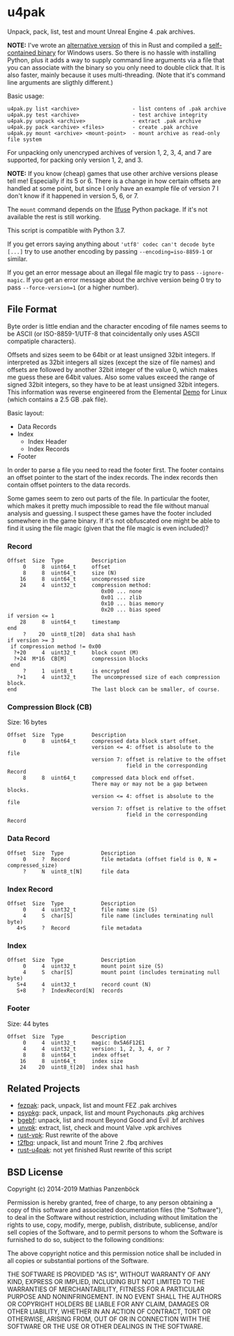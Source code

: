 u4pak
=====

Unpack, pack, list, test and mount Unreal Engine 4 .pak archives.

**NOTE:** I've wrote an [alternative version](https://github.com/panzi/rust-u4pak)
of this in Rust and compiled a [self-contained binary](https://github.com/panzi/rust-u4pak/releases)
for Windows users. So there is no hassle with installing Python, plus it adds a
way to supply command line arguments via a file that you can associate with the
binary so you only need to double click that. It is also faster, mainly because
it uses multi-threading. (Note that it's command line arguments are sligthly
different.)

Basic usage:

    u4pak.py list <archive>                 - list contens of .pak archive
    u4pak.py test <archive>                 - test archive integrity
    u4pak.py unpack <archive>               - extract .pak archive
    u4pak.py pack <archive> <files>         - create .pak archive
    u4pak.py mount <archive> <mount-point>  - mount archive as read-only file system

For unpacking only unencryped archives of version 1, 2, 3, 4, and 7 are supported,
for packing only version 1, 2, and 3.

**NOTE:** If you know (cheap) games that use other archive versions please tell me!
Especially if its 5 or 6. There is a change in how certain offsets are handled at
some point, but since I only have an example file of version 7 I don't know if it
happened in version 5, 6, or 7.

The `mount` command depends on the [llfuse](https://code.google.com/p/python-llfuse/)
Python package. If it's not available the rest is still working.

This script is compatible with Python 3.7.

If you get errors saying anything about `'utf8' codec can't decode byte [...]` try to
use another encoding by passing `--encoding=iso-8859-1` or similar.

If you get an error message about an illegal file magic try to pass `--ignore-magic`.
If you get an error message about the archive version being 0 try to pass
`--force-version=1` (or a higher number).

File Format
-----------

Byte order is little endian and the character encoding of file names seems to be
ASCII (or ISO-8859-1/UTF-8 that coincidentally only uses ASCII compatiple
characters).

Offsets and sizes seem to be 64bit or at least unsigned 32bit integers. If
interpreted as 32bit integers all sizes (except the size of file names) and offsets
are followed by another 32bit integer of the value 0, which makes me guess these
are 64bit values. Also some values exceed the range of signed 32bit integers, so
they have to be at least unsigned 32bit integers. This information was reverse
engineered from the Elemental [Demo](https://wiki.unrealengine.com/Linux_Demos)
for Linux (which contains a 2.5 GB .pak file).

Basic layout:

* Data Records
* Index
  * Index Header
  * Index Records
* Footer

In order to parse a file you need to read the footer first. The footer contains
an offset pointer to the start of the index records. The index records then
contain offset pointers to the data records.

Some games seem to zero out parts of the file. In particular the footer, which
makes it pretty much impossible to read the file without manual analysis and
guessing. I suspect these games have the footer included somewhere in the game
binary. If it's not obfuscated one might be able to find it using the file
magic (given that the file magic is even included)?

### Record

    Offset  Size  Type         Description
         0     8  uint64_t     offset
         8     8  uint64_t     size (N)
        16     8  uint64_t     uncompressed size
        24     4  uint32_t     compression method:
                                  0x00 ... none
                                  0x01 ... zlib
                                  0x10 ... bias memory
                                  0x20 ... bias speed
    if version <= 1
        28     8  uint64_t     timestamp
    end
         ?    20  uint8_t[20]  data sha1 hash
    if version >= 3
     if compression method != 0x00
      ?+20     4  uint32_t     block count (M)
      ?+24  M*16  CB[M]        compression blocks
     end
         ?     1  uint8_t      is encrypted
       ?+1     4  uint32_t     The uncompressed size of each compression block.
    end                        The last block can be smaller, of course.

### Compression Block (CB)

Size: 16 bytes

    Offset  Size  Type         Description
         0     8  uint64_t     compressed data block start offset.
                               version <= 4: offset is absolute to the file
                               version 7: offset is relative to the offset
                                          field in the corresponding Record
         8     8  uint64_t     compressed data block end offset.
                               There may or may not be a gap between blocks.
                               version <= 4: offset is absolute to the file
                               version 7: offset is relative to the offset
                                          field in the corresponding Record

### Data Record

    Offset  Size  Type            Description
         0     ?  Record          file metadata (offset field is 0, N = compressed_size)
         ?     N  uint8_t[N]      file data

### Index Record

    Offset  Size  Type            Description
         0     4  uint32_t        file name size (S)
         4     S  char[S]         file name (includes terminating null byte)
       4+S     ?  Record          file metadata

### Index

    Offset  Size  Type            Description
         0     4  uint32_t        mount point size (S)
         4     S  char[S]         mount point (includes terminating null byte)
       S+4     4  uint32_t        record count (N)
       S+8     ?  IndexRecord[N]  records

### Footer

Size: 44 bytes

    Offset  Size  Type         Description
         0     4  uint32_t     magic: 0x5A6F12E1
         4     4  uint32_t     version: 1, 2, 3, 4, or 7
         8     8  uint64_t     index offset
        16     8  uint64_t     index size
        24    20  uint8_t[20]  index sha1 hash

Related Projects
----------------

* [fezpak](https://github.com/panzi/fezpak): pack, unpack, list and mount FEZ .pak archives
* [psypkg](https://github.com/panzi/psypkg): pack, unpack, list and mount Psychonauts .pkg archives
* [bgebf](https://github.com/panzi/bgebf): unpack, list and mount Beyond Good and Evil .bf archives
* [unvpk](https://github.com/panzi/unvpk): extract, list, check and mount Valve .vpk archives
* [rust-vpk](https://github.com/panzi/rust-vpk/): Rust rewrite of the above
* [t2fbq](https://github.com/panzi/t2fbq): unpack, list and mount Trine 2 .fbq archives
* [rust-u4pak](https://github.com/panzi/rust-u4pak): not yet finished Rust rewrite of this script

BSD License
-----------
Copyright (c) 2014-2019 Mathias Panzenböck

Permission is hereby granted, free of charge, to any person obtaining a copy
of this software and associated documentation files (the "Software"), to deal
in the Software without restriction, including without limitation the rights
to use, copy, modify, merge, publish, distribute, sublicense, and/or sell
copies of the Software, and to permit persons to whom the Software is
furnished to do so, subject to the following conditions:

The above copyright notice and this permission notice shall be included in
all copies or substantial portions of the Software.

THE SOFTWARE IS PROVIDED "AS IS", WITHOUT WARRANTY OF ANY KIND, EXPRESS OR
IMPLIED, INCLUDING BUT NOT LIMITED TO THE WARRANTIES OF MERCHANTABILITY,
FITNESS FOR A PARTICULAR PURPOSE AND NONINFRINGEMENT. IN NO EVENT SHALL THE
AUTHORS OR COPYRIGHT HOLDERS BE LIABLE FOR ANY CLAIM, DAMAGES OR OTHER
LIABILITY, WHETHER IN AN ACTION OF CONTRACT, TORT OR OTHERWISE, ARISING FROM,
OUT OF OR IN CONNECTION WITH THE SOFTWARE OR THE USE OR OTHER DEALINGS IN
THE SOFTWARE.
